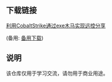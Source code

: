 

## 下载链接
[利用CobaltStrike通过exe木马实现远控分享](https://pan.quark.cn/s/c15b44c40823) 

(备用: [备用下载](https://pan.baidu.com/s/143HOxrtZupFTcQXZ03PzGw?pwd=1234))

## 说明

该仓库仅用于学习交流，请勿用于商业用途。
